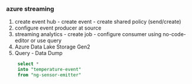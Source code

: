 ### azure streaming
1. create event hub - create event - create shared policy (send/create)
2. configure event producer at source
3. streaming analytics - create job - configure consumer using no-code-editor or use query
4. Azure Data Lake Storage Gen2
5. Query - Data Dump
   ```sql
    select *
    into "temperature-event"
    from "ng-sensor-emitter"
   ```